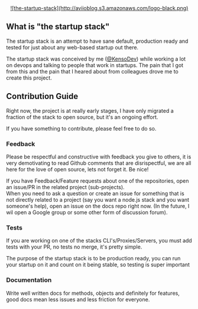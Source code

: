 <a href="http://the-startup-stack.com" style="text-align: center; display: block;">
  ![the-startup-stack](http://aviioblog.s3.amazonaws.com/logo-black.png)
</a>

## What is "the startup stack"

The startup stack is an attempt to have sane default, production ready and tested for just about any web-based startup out there.

The startup stack was conceived by me ([@KensoDev](http://twitter.com/KensoDev)) while working a lot on devops and talking to people that work in startups. The pain that I got from this and the pain that I heared about from colleagues drove me to create this project.

## Contribution Guide

Right now, the project is at really early stages, I have only migrated a fraction of the stack to open source, but it's an ongoing effort.

If you have something to contribute, please feel free to do so.

### Feedback

Please be respectful and constructive with feedback you give to others, it is very demotivating to read Github comments that are disrispectful, we are all here for the love of open source, lets not forget it. Be nice!

If you have Feedback/Feature requests about one of the repositories, open an issue/PR in the related project (sub-projects).  
When you need to ask a question or create an issue for something that is not directly related to a project (say you want a node.js stack and you want someone's help), open an issue on the docs repo right now. (In the future, I wil open a Google group or some other form of discussion forum).

### Tests

If you are working on one of the stacks CLI's/Proxies/Servers, you must add tests with your PR, no tests no merge, it's pretty simple.

The purpose of the startup stack is to be production ready, you can run your startup on it and count on it being stable, so testing is super important

### Documentation

Write well written docs for methods, objects and definitely for features, good docs mean less issues and less friction for everyone.


